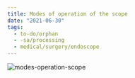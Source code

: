 ```yaml
---
title: Modes of operation of the scope
date: "2021-06-30"
tags:
  - to-do/orphan
  - -sa/processing
  - medical/surgery/endoscope
---
```


![modes-operation-scope](_img/modes-operation-scope.png)
